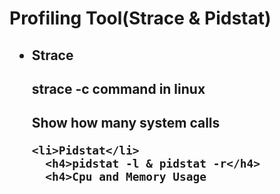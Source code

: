 <h1>Profiling Tool(Strace & Pidstat)</h1>
<h2>
  <ul>
    <li>Strace</li>
      <h4>strace -c command in linux</h4>
      <h4>Show how many system calls
        
    <li>Pidstat</li>
      <h4>pidstat -l & pidstat -r</h4>
      <h4>Cpu and Memory Usage
 </ul>
</h2>
<h2>
